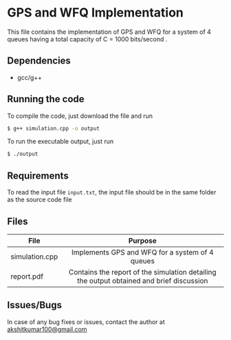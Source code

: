 # GPS and WFQ Implementation
This file contains the implementation of GPS and WFQ for a system of 4 queues having a total capacity of C = 1000 bits/second .

## Dependencies
+ gcc/g++ 

## Running the code
To compile the code, just download the file and run
```bash
$ g++ simulation.cpp -o output
```
To run the executable output, just run
```bash
$ ./output
```
## Requirements
To read the input file ```input.txt```, the input file should be in the same folder as the source code file

## Files
| File | Purpose |
|------|:-------:|
| simulation.cpp | Implements GPS and WFQ for a system of 4 queues |
|report.pdf| Contains the report of the simulation detailing the output obtained and brief discussion |

## Issues/Bugs
In case of any bug fixes or issues, contact the author at akshitkumar100@gmail.com
